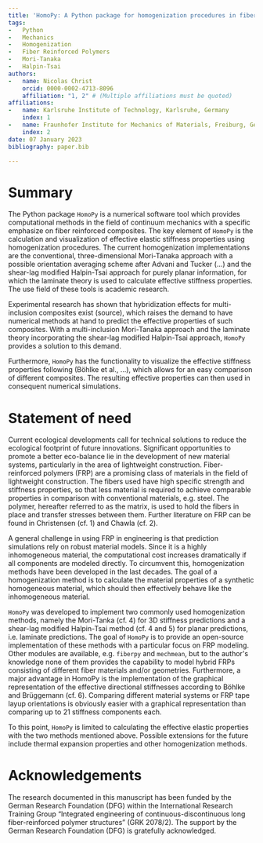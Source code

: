 ```yaml
---
title: 'HomoPy: A Python package for homogenization procedures in fiber reinforced polymers'
tags:
-   Python
-   Mechanics
-   Homogenization
-   Fiber Reinforced Polymers
-   Mori-Tanaka
-   Halpin-Tsai
authors:
-   name: Nicolas Christ
    orcid: 0000-0002-4713-8096
    affiliation: "1, 2" # (Multiple affiliations must be quoted)
affiliations:
-   name: Karlsruhe Institute of Technology, Karlsruhe, Germany
    index: 1
-   name: Fraunhofer Institute for Mechanics of Materials, Freiburg, Germany
    index: 2
date: 07 January 2023
bibliography: paper.bib

---
```


# Summary

The Python package `HomoPy` is a numerical software tool which provides computational methods in the field of continuum mechanics with a specific emphasize on fiber reinforced composites. The key element of `HomoPy` is the calculation and visualization of effective elastic stiffness properties using homogenization procedures. The current homogenization implementations are the conventional, three-dimensional Mori-Tanaka approach with a possible orientation averaging scheme after Advani and Tucker (...) and the shear-lag modified Halpin-Tsai approach for purely planar information, for which the laminate theory is used to calculate effective stiffness properties. The use field of these tools is academic research.

Experimental research has shown that hybridization effects for multi-inclusion composites exist (source), which raises the demand to have numerical methods at hand to predict the effective properties of such composites. With a multi-inclusion Mori-Tanaka approach and the laminate theory incorporating the shear-lag modified Halpin-Tsai approach, `HomoPy` provides a solution to this demand.

Furthermore, `HomoPy` has the functionality to visualize the effective stiffness properties following (Böhlke et al., ...), which allows for an easy comparison of different composites. The resulting effective properties can then used in consequent numerical simulations.

# Statement of need

Current ecological developments call for technical solutions to reduce the ecological footprint of future innovations. Significant opportunities to promote a better eco-balance lie in the development of new material systems, particularly in the area of lightweight construction. Fiber-reinforced polymers (FRP) are a promising class of materials in the field of lightweight construction. The fibers used have high specific strength and stiffness properties, so that less material is required to achieve comparable properties in comparison with conventional materials, e.g. steel. The polymer, hereafter referred to as the matrix, is used to hold the fibers in place and transfer stresses between them. Further literature on FRP can be found in Christensen (cf. 1) and Chawla (cf. 2).

A general challenge in using FRP in engineering is that prediction simulations rely on robust material models. Since it is a highly inhomogeneous material, the computational cost increases dramatically if all components are modeled directly. To circumvent this, homogenization methods have been developed in the last decades. The goal of a homogenization method is to calculate the material properties of a synthetic homogeneous material, which should then effectively behave like the inhomogeneous material.

`HomoPy` was developed to implement two commonly used homogenization methods, namely the Mori-Tanka (cf. 4) for 3D stiffness predictions and a shear-lag modified Halpin-Tsai method (cf. 4 and 5) for planar predictions, i.e. laminate predictions. The goal of `HomoPy` is to provide an open-source implementation of these methods with a particular focus on FRP modeling. Other modules are available, e.g. `fiberpy` and `mechmean`, but to the author's knowledge none of them provides the capability to model hybrid FRPs consisting of different fiber materials and/or geometries. Furthermore, a major advantage in HomoPy is the implementation of the graphical representation of the effective directional stiffnesses according to Böhlke and Brüggemann (cf. 6). Comparing different material systems or FRP tape layup orientations is obviously easier with a graphical representation than comparing up to 21 stiffness components each.

To this point, `HomoPy` is limited to calculating the effective elastic properties with the two methods mentioned above. Possible extensions for the future include thermal expansion properties and other homogenization methods.

# Acknowledgements

The research documented in this manuscript has been funded by the German Research Foundation (DFG) within the International Research Training Group “Integrated engineering of continuous-discontinuous long fiber-reinforced polymer structures” (GRK 2078/2). The support by the German Research Foundation (DFG) is gratefully acknowledged.
